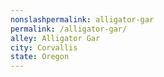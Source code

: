 ```yaml
---
﻿nonslashpermalink: alligator-gar
permalink: /alligator-gar/
alley: Alligator Gar
city: Corvallis
state: Oregon
---
```

